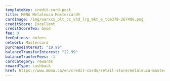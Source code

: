 ```yaml
---
templateKey: credit-card-post
title: MBNA Melaleuca Mastercard®
cardImage: /img/aarxxx_plt_cc_vhd_lrg_mkt_e_tcm378-267406.png
creditScore: Excellent
creditScoreTwo: Good
fee: 0
feeOptions: nofees
network: Mastercard
purchaseInterest: "19.99"
balanceTransferInterest: "22.99"
balanceTranferFees: -1
cardCategory: rewards
rewardType: cashback
href: https://www.mbna.ca/en/credit-cards/retail-store/melaleuca-mastercard/
---
```

